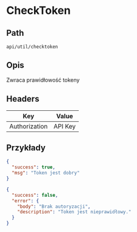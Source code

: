 # CheckToken

## Path
`api/util/checktoken`

## Opis

Zwraca prawidłowość tokeny

## Headers
| Key           | Value   |
|---------------|---------|
| Authorization | API Key |

## Przykłady
```json
{
  "success": true,
  "msg": "Token jest dobry"
}
```

```json
{
  "success": false,
  "error": {
    "body": "Brak autoryzacji",
    "description": "Token jest nieprawidłowy."
  }
}
```